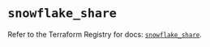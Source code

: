 # `snowflake_share`

Refer to the Terraform Registry for docs: [`snowflake_share`](https://registry.terraform.io/providers/snowflake-labs/snowflake/0.94.1/docs/resources/share).
